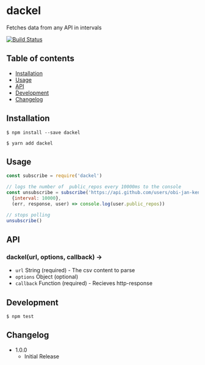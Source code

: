 # dackel
Fetches data from any API in intervals

[![Build Status](https://travis-ci.org/obi-jan-kenobi/dackel.svg?branch=master)](https://travis-ci.org/obi-jan-kenobi/dackel)

## Table of contents
- [Installation](#installation)
- [Usage](#usage)
- [API](#api)
- [Development](#development)
- [Changelog](#changelog)


## Installation

```
$ npm install --save dackel
```

```
$ yarn add dackel
```

## Usage

```JavaScript
const subscribe = require('dackel')

// logs the number of  public_repos every 10000ms to the console
const unsubscribe = subscribe('https://api.github.com/users/obi-jan-kenobi',
  {interval: 10000},
  (err, response, user) => console.log(user.public_repos))

// stops polling
unsubscribe()
```

## API

### dackel(url, options, callback) -> 

- ```url``` String (required) - The csv content to parse
- ```options``` Object (optional)
- ```callback``` Function (required) - Recieves http-response


## Development

```
$ npm test
```

## Changelog

- 1.0.0
  - Initial Release
